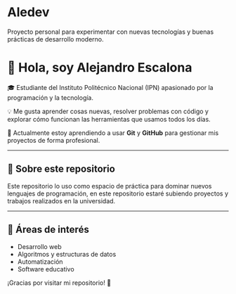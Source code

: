 # Aledev
Proyecto personal para experimentar con nuevas tecnologías y buenas prácticas de desarrollo moderno.

# 👋 Hola, soy Alejandro Escalona

🎓 Estudiante del Instituto Politécnico Nacional (IPN) apasionado por la programación y la tecnología.

💡 Me gusta aprender cosas nuevas, resolver problemas con código y explorar cómo funcionan las herramientas que usamos todos los días.

🔧 Actualmente estoy aprendiendo a usar **Git** y **GitHub** para gestionar mis proyectos de forma profesional.

---

## 📌 Sobre este repositorio

Este repositorio lo uso como espacio de práctica para dominar nuevos lenguajes de programación, en este repositorio estaré subiendo proyectos y trabajos realizados en la universidad.

---

## 🧠 Áreas de interés

- Desarrollo web
- Algoritmos y estructuras de datos
- Automatización
- Software educativo

¡Gracias por visitar mi repositorio! 🚀

